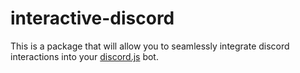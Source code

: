# interactive-discord
This is a package that will allow you to seamlessly integrate discord interactions into your [discord.js](https://discord.js.org/) bot.
